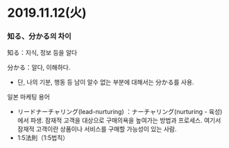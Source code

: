 # 2019.11.12(火)

### 知る、分かる의 차이

知る：지식, 정보 등을 알다

分かる：알다, 이해하다.

* 단, 나의 기분, 행동 등 남이 알수 없는 부분에 대해서는 分かる를 사용.



일본 마케팅 용어

* リードナーチャリング(lead-nurturing)
  ：ナーチャリング(nurturing - 육성)에서 파생. 잠재적 고객을 대상으로 구매의욕을 높여가는 방법과 프로세스. 여기서 잠재적 고객이란 상품이나 서비스를 구매할 가능성이 있는 사람.
* 1:5法則（1:5법칙）
